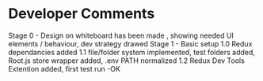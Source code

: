 # Developer Comments
Stage 0 - Design on whiteboard has been made , showing needed UI elements / behaviour, dev strategy drawed 
Stage 1 - Basic setup 
1.0 Redux dependancies added
1.1 file/folder system implemented, test folders added, Root.js store wrapper added, .env PATH normalized
1.2 Redux Dev Tools Extention added, first test run -OK
